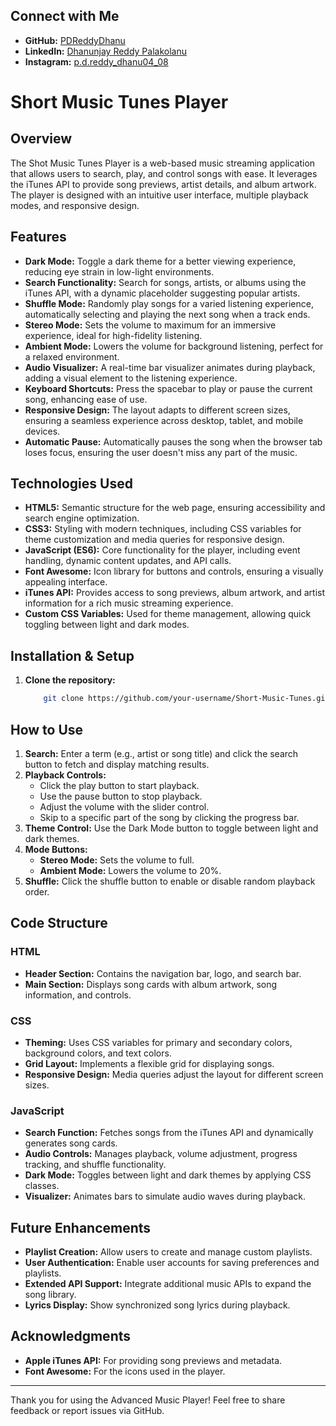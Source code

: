 ## Connect with Me
- **GitHub:** [PDReddyDhanu](https://github.com/PDReddyDhanu)
- **LinkedIn:** [Dhanunjay Reddy Palakolanu](https://www.linkedin.com/in/dhanunjay-reddy-palakolanu-pdr/)
- **Instagram:** [p.d.reddy_dhanu04_08](https://www.instagram.com/p.d.reddy_dhanu04_08/)

# Short Music Tunes Player

## Overview
The Shot Music Tunes Player is a web-based music streaming application that allows users to search, play, and control songs with ease. It leverages the iTunes API to provide song previews, artist details, and album artwork. The player is designed with an intuitive user interface, multiple playback modes, and responsive design.

## Features
- **Dark Mode:** Toggle a dark theme for a better viewing experience, reducing eye strain in low-light environments.
- **Search Functionality:** Search for songs, artists, or albums using the iTunes API, with a dynamic placeholder suggesting popular artists.
- **Shuffle Mode:** Randomly play songs for a varied listening experience, automatically selecting and playing the next song when a track ends.
- **Stereo Mode:** Sets the volume to maximum for an immersive experience, ideal for high-fidelity listening.
- **Ambient Mode:** Lowers the volume for background listening, perfect for a relaxed environment.
- **Audio Visualizer:** A real-time bar visualizer animates during playback, adding a visual element to the listening experience.
- **Keyboard Shortcuts:** Press the spacebar to play or pause the current song, enhancing ease of use.
- **Responsive Design:** The layout adapts to different screen sizes, ensuring a seamless experience across desktop, tablet, and mobile devices.
- **Automatic Pause:** Automatically pauses the song when the browser tab loses focus, ensuring the user doesn't miss any part of the music.

## Technologies Used
- **HTML5:** Semantic structure for the web page, ensuring accessibility and search engine optimization.
- **CSS3:** Styling with modern techniques, including CSS variables for theme customization and media queries for responsive design.
- **JavaScript (ES6):** Core functionality for the player, including event handling, dynamic content updates, and API calls.
- **Font Awesome:** Icon library for buttons and controls, ensuring a visually appealing interface.
- **iTunes API:** Provides access to song previews, album artwork, and artist information for a rich music streaming experience.
- **Custom CSS Variables:** Used for theme management, allowing quick toggling between light and dark modes.

## Installation & Setup
1. **Clone the repository:**
   ```bash
       git clone https://github.com/your-username/Short-Music-Tunes.git
   ```

## How to Use
1. **Search:** Enter a term (e.g., artist or song title) and click the search button to fetch and display matching results.
2. **Playback Controls:**
   - Click the play button to start playback.
   - Use the pause button to stop playback.
   - Adjust the volume with the slider control.
   - Skip to a specific part of the song by clicking the progress bar.
3. **Theme Control:** Use the Dark Mode button to toggle between light and dark themes.
4. **Mode Buttons:**
   - **Stereo Mode:** Sets the volume to full.
   - **Ambient Mode:** Lowers the volume to 20%.
5. **Shuffle:** Click the shuffle button to enable or disable random playback order.

## Code Structure
### HTML
- **Header Section:** Contains the navigation bar, logo, and search bar.
- **Main Section:** Displays song cards with album artwork, song information, and controls.

### CSS
- **Theming:** Uses CSS variables for primary and secondary colors, background colors, and text colors.
- **Grid Layout:** Implements a flexible grid for displaying songs.
- **Responsive Design:** Media queries adjust the layout for different screen sizes.

### JavaScript
- **Search Function:** Fetches songs from the iTunes API and dynamically generates song cards.
- **Audio Controls:** Manages playback, volume adjustment, progress tracking, and shuffle functionality.
- **Dark Mode:** Toggles between light and dark themes by applying CSS classes.
- **Visualizer:** Animates bars to simulate audio waves during playback.

## Future Enhancements
- **Playlist Creation:** Allow users to create and manage custom playlists.
- **User Authentication:** Enable user accounts for saving preferences and playlists.
- **Extended API Support:** Integrate additional music APIs to expand the song library.
- **Lyrics Display:** Show synchronized song lyrics during playback.



## Acknowledgments
- **Apple iTunes API:** For providing song previews and metadata.
- **Font Awesome:** For the icons used in the player.



---
Thank you for using the Advanced Music Player! Feel free to share feedback or report issues via GitHub.

